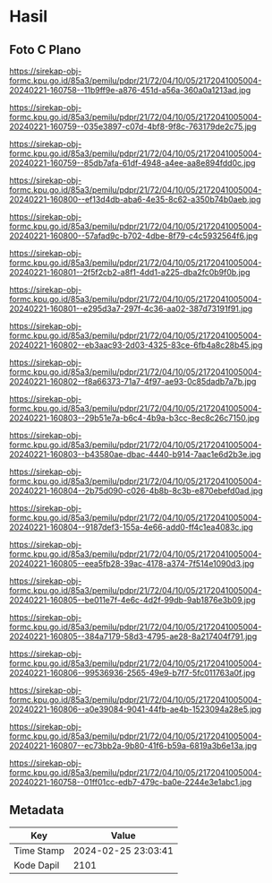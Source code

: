 # Hasil

## Foto C Plano

https://sirekap-obj-formc.kpu.go.id/85a3/pemilu/pdpr/21/72/04/10/05/2172041005004-20240221-160758--11b9ff9e-a876-451d-a56a-360a0a1213ad.jpg

https://sirekap-obj-formc.kpu.go.id/85a3/pemilu/pdpr/21/72/04/10/05/2172041005004-20240221-160759--035e3897-c07d-4bf8-9f8c-763179de2c75.jpg

https://sirekap-obj-formc.kpu.go.id/85a3/pemilu/pdpr/21/72/04/10/05/2172041005004-20240221-160759--85db7afa-61df-4948-a4ee-aa8e894fdd0c.jpg

https://sirekap-obj-formc.kpu.go.id/85a3/pemilu/pdpr/21/72/04/10/05/2172041005004-20240221-160800--ef13d4db-aba6-4e35-8c62-a350b74b0aeb.jpg

https://sirekap-obj-formc.kpu.go.id/85a3/pemilu/pdpr/21/72/04/10/05/2172041005004-20240221-160800--57afad9c-b702-4dbe-8f79-c4c5932564f6.jpg

https://sirekap-obj-formc.kpu.go.id/85a3/pemilu/pdpr/21/72/04/10/05/2172041005004-20240221-160801--2f5f2cb2-a8f1-4dd1-a225-dba2fc0b9f0b.jpg

https://sirekap-obj-formc.kpu.go.id/85a3/pemilu/pdpr/21/72/04/10/05/2172041005004-20240221-160801--e295d3a7-297f-4c36-aa02-387d73191f91.jpg

https://sirekap-obj-formc.kpu.go.id/85a3/pemilu/pdpr/21/72/04/10/05/2172041005004-20240221-160802--eb3aac93-2d03-4325-83ce-6fb4a8c28b45.jpg

https://sirekap-obj-formc.kpu.go.id/85a3/pemilu/pdpr/21/72/04/10/05/2172041005004-20240221-160802--f8a66373-71a7-4f97-ae93-0c85dadb7a7b.jpg

https://sirekap-obj-formc.kpu.go.id/85a3/pemilu/pdpr/21/72/04/10/05/2172041005004-20240221-160803--29b51e7a-b6c4-4b9a-b3cc-8ec8c26c7150.jpg

https://sirekap-obj-formc.kpu.go.id/85a3/pemilu/pdpr/21/72/04/10/05/2172041005004-20240221-160803--b43580ae-dbac-4440-b914-7aac1e6d2b3e.jpg

https://sirekap-obj-formc.kpu.go.id/85a3/pemilu/pdpr/21/72/04/10/05/2172041005004-20240221-160804--2b75d090-c026-4b8b-8c3b-e870ebefd0ad.jpg

https://sirekap-obj-formc.kpu.go.id/85a3/pemilu/pdpr/21/72/04/10/05/2172041005004-20240221-160804--9187def3-155a-4e66-add0-ff4c1ea4083c.jpg

https://sirekap-obj-formc.kpu.go.id/85a3/pemilu/pdpr/21/72/04/10/05/2172041005004-20240221-160805--eea5fb28-39ac-4178-a374-7f514e1090d3.jpg

https://sirekap-obj-formc.kpu.go.id/85a3/pemilu/pdpr/21/72/04/10/05/2172041005004-20240221-160805--be011e7f-4e6c-4d2f-99db-9ab1876e3b09.jpg

https://sirekap-obj-formc.kpu.go.id/85a3/pemilu/pdpr/21/72/04/10/05/2172041005004-20240221-160805--384a7179-58d3-4795-ae28-8a217404f791.jpg

https://sirekap-obj-formc.kpu.go.id/85a3/pemilu/pdpr/21/72/04/10/05/2172041005004-20240221-160806--99536936-2565-49e9-b7f7-5fc011763a0f.jpg

https://sirekap-obj-formc.kpu.go.id/85a3/pemilu/pdpr/21/72/04/10/05/2172041005004-20240221-160806--a0e39084-9041-44fb-ae4b-1523094a28e5.jpg

https://sirekap-obj-formc.kpu.go.id/85a3/pemilu/pdpr/21/72/04/10/05/2172041005004-20240221-160807--ec73bb2a-9b80-41f6-b59a-6819a3b6e13a.jpg

https://sirekap-obj-formc.kpu.go.id/85a3/pemilu/pdpr/21/72/04/10/05/2172041005004-20240221-160758--01ff01cc-edb7-479c-ba0e-2244e3e1abc1.jpg


## Metadata

| Key        | Value               |
| ---------- | ------------------- |
| Time Stamp | 2024-02-25 23:03:41 |
| Kode Dapil | 2101                |



